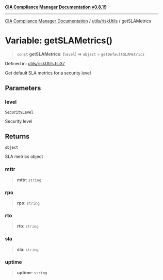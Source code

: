 [**CIA Compliance Manager Documentation v0.8.19**](../../../README.md)

***

[CIA Compliance Manager Documentation](../../../modules.md) / [utils/riskUtils](../README.md) / getSLAMetrics

# Variable: getSLAMetrics()

> `const` **getSLAMetrics**: (`level`) => `object` = `getDefaultSLAMetrics`

Defined in: [utils/riskUtils.ts:37](https://github.com/Hack23/cia-compliance-manager/blob/8a17389ebf0d2a027875b835eec814811b99abcc/src/utils/riskUtils.ts#L37)

Get default SLA metrics for a security level

## Parameters

### level

[`SecurityLevel`](../../../types/cia/type-aliases/SecurityLevel.md)

Security level

## Returns

`object`

SLA metrics object

### mttr

> **mttr**: `string`

### rpo

> **rpo**: `string`

### rto

> **rto**: `string`

### sla

> **sla**: `string`

### uptime

> **uptime**: `string`
